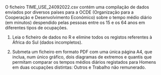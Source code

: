 O ficheiro TIME_USE_24092022.csv contém uma compilação de dados enviados por diversos países para a OCDE (Organização para a Cooperação e Desenvolvimento Económico) sobre o tempo médio diário (em minutos) despendido pelas pessoas entre os 15 e os 64 anos em diferentes tipos de ocupações.

1. Leia o ficheiro de dados no R e elimine todos os registos referentes à África do Sul (dados incompletos).

2. Submeta um ficheiro em formato PDF com uma única página A4, que inclua, num único gráfico, dois diagramas de extremos e quantis que permitam comparar os tempos  médios diários registados para Homens em duas ocupações distintas: Outros e Trabalho não remunerado.